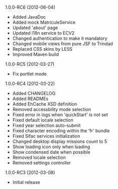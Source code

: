 1.0.0-RC6 (2012-06-04)

  * Added JavaDoc
  * Added mock MatriculeService
  * Updated 'about' page
  * Updated i18n service to ECV2
  * Changed authentication to make it mandatory 
  * Changed mobile views from pure JSF to Trindad
  * Replaced CSS skins by LESS
  * Improved Maven build


1.0.0-RC5 (2012-03-27)

  * Fix portlet mode


1.0.0-RC4 (2012-03-22)

  * Added CHANGELOG
  * Added READMEs
  * Added EhCache XSD definition
  * Removed accessbility mode selection
  * Fixed error in logs when 'quickStart' is not set 
  * Fixed default locale selection
  * Fixed year selection auto-submit
  * Fixed character encoding within the 'fr' bundle
  * Fixed Sifac services initialization
  * Changed desktop display missions count to 5
  * Show loading icon only when loading
  * Show condensed date when possible
  * Removed locale selection
  * Removed settings controller


1.0.0-RC3 (2012-03-08)

  * Initial release
